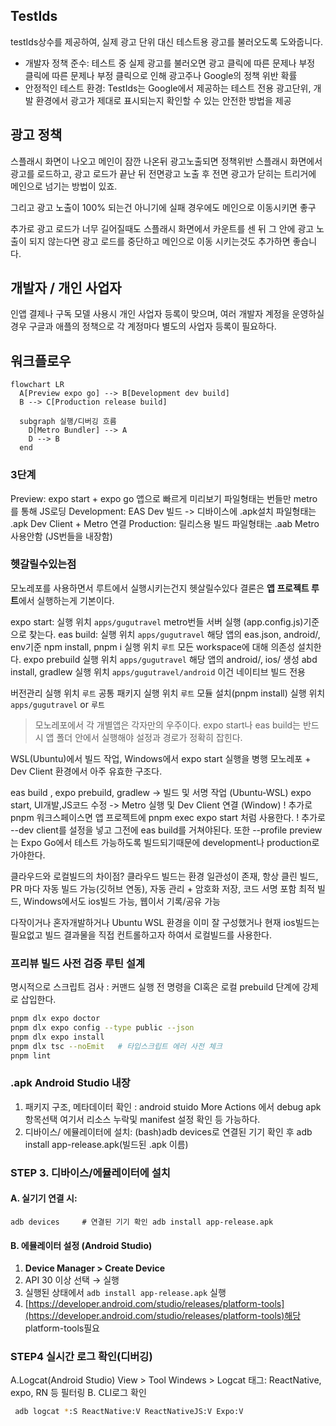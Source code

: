 
## TestIds
testIds상수를 제공하여, 실제 광고 단위 대신 테스트용 광고를 불러오도록 도와줍니다.

- 개발자 정책 준수: 테스트 중 실제 광고를 불러오면 광고 클릭에 따른 문제나 부정 클릭에 따른 문제나 부정 클릭으로 인해 광고주나 Google의 정책 위반 확률
- 안정적인 테스트 환경: TestIds는 Google에서 제공하는 테스트 전용 광고단위, 개발 환경에서 광고가 제대로 표시되는지 확인할 수 있는 안전한 방법을 제공

## 광고 정책
스플래시 화면이 나오고 메인이 잠깐 나온뒤 광고노출되면 정책위반
스플래시 화면에서 광고를 로드하고, 광고 로드가 끝난 뒤 전면광고 노출 후 전면 광고가 닫히는 트리거에 메인으로 넘기는 방법이 있죠. 

그리고 광고 노출이 100% 되는건 아니기에 실패 경우에도 메인으로 이동시키면 좋구

추가로 광고 로드가 너무 길어질때도 스플래시 화면에서 카운트를 센 뒤 그 안에 광고 노출이 되지 않는다면 광고 로드를 중단하고 메인으로 이동 시키는것도 추가하면 좋습니다.

## 개발자 / 개인 사업자
인앱 결제나 구독 모델 사용시 개인 사업자 등록이 맞으며, 여러 개발자 계정을 운영하실경우 구글과 애플의 정책으로 각 계정마다 별도의 사업자 등록이 필요하다.

## 워크플로우
```mermaid
flowchart LR
  A[Preview expo go] --> B[Development dev build]
  B --> C[Production release build]

  subgraph 실행/디버깅 흐름
    D[Metro Bundler] --> A
    D --> B
  end
```
### 3단계
Preview: expo start + expo go 앱으로 빠르게 미리보기 파일형태는 번들만 metro를 통해 JS로딩
Development: EAS Dev 빌드 -> 디바이스에 .apk설치 파일형태는 .apk Dev Client + Metro 연결
Production: 릴리스용 빌드 파일형태는 .aab Metro 사용안함 (JS번들을 내장함)

### 헷갈릴수있는점
모노레포를 사용하면서 루트에서 실행시키는건지 헷살릴수있다
결론은 **앱 프로젝트 루트**에서 실행하는게 기본이다.

expo start: 실행 위치 `apps/gugutravel` metro번들 서버 실행 (app.config.js)기준으로 찾는다.
eas build: 실행 위치 `apps/gugutravel` 해당 앱의 eas.json, android/, env기준
npm install, pnpm i 실행 위치 `루트` 모든 workspace에 대해 의존성 설치한다.
expo prebuild 실행 위치 `apps/gugutravel` 해당 앱의 android/, ios/ 생성
abd install, gradlew 실행 위치 `apps/gugutravel/android` 이건 네이티브 빌드 전용

버전관리 실행 위치 `루트`
공통 패키지 실행 위치 `루트`
모듈 설치(pnpm install) 실행 위치 `apps/gugutravel` or `루트`

> 모노레포에서 각 개별앱은 각자만의 우주이다.
> expo start나 eas build는 반드시 앱 폴더 안에서 실행해야 설정과 경로가 정확히 잡힌다.

WSL(Ubuntu)에서 빌드 작업, Windows에서 expo start 실행을 병행
모노레포 + Dev Client 환경에서 아주 유효한 구조다.

eas build , expo prebuild, gradlew -> 빌드 및 서명 작업 (Ubuntu-WSL)
expo start, UI개발,JS코드 수정 -> Metro 실행 및 Dev Client 연결 (Window)
! 추가로 pnpm 워크스페이스면 앱 프로젝트에 pnpm exec expo start 처럼 사용한다.
! 추가로 --dev client를 설정을 넣고 그전에 eas build를 거쳐야된다. 또한 --profile preview는 Expo Go에서 테스트 가능하도록 빌드되기때문에 development나 production로 가야한다.

클라우드와 로컬빌드의 차이점?
클라우드 빌드는 환경 일관성이 존재, 항상 클린 빌드, PR 마다 자동 빌드 가능(깃허브 연동), 자동 관리 + 암호화 저장, 코드 서명 포함 최적 빌드, Windows에서도 ios빌드 가능, 웹이서 기록/공유 가능

다작이거나 혼자개발하거나 Ubuntu WSL  환경을 이미 잘 구성했거나 현재 ios빌드는 필요없고 빌드 결과물을 직접 컨트롤하고자 하여서 로컬빌드를 사용한다.

### 프리뷰 빌드 사전 검증 루틴 설계
명시적으로 스크립트 검사 : 커맨드 실행 전 명령을 CI혹은 로컬 prebuild 단계에 강제로 삽입한다.
```bash
pnpm dlx expo doctor
pnpm dlx expo config --type public --json
pnpm dlx expo install
pnpm dlx tsc --noEmit   # 타입스크립트 에러 사전 체크
pnpm lint
```

### .apk Android Studio 내장
1. 패키지 구조, 메타데이터 확인 : android stuido More Actions 에서 debug apk항목선택 여기서 리소스 누락및 manifest 설정 확인 등 가능하다.
2. 디바이스/ 에뮬레이터에 설치: (bash)adb devices로 연결된 기기 확인 후 adb install app-release.apk(빌드된 .apk 이름)

### STEP 3. 디바이스/에뮬레이터에 설치

#### A. 실기기 연결 시:

`adb devices     # 연결된 기기 확인 adb install app-release.apk`

#### B. 에뮬레이터 설정 (Android Studio)

1. **Device Manager > Create Device**
2. API 30 이상 선택 → 실행
3. 실행된 상태에서 `adb install app-release.apk` 실행
4. [https://developer.android.com/studio/releases/platform-tools](https://developer.android.com/studio/releases/platform-tools)해당 platform-tools필요

### STEP4 실시간 로그 확인(디버깅)
 A.Logcat(Android Studio)
 View > Tool Windews > Logcat 
 태그: ReactNative, expo, RN 등 필터링
 B. CLI로그 확인
```bash
 adb logcat *:S ReactNative:V ReactNativeJS:V Expo:V
```